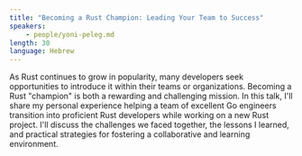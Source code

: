 ```yaml
---
title: "Becoming a Rust Champion: Leading Your Team to Success"
speakers:
    - people/yoni-peleg.md
length: 30
language: Hebrew
---
```


As Rust continues to grow in popularity, many developers seek opportunities to introduce it within their teams or organizations.
Becoming a Rust "champion" is both a rewarding and challenging mission.
In this talk, I'll share my personal experience helping a team of excellent Go engineers transition into proficient Rust developers while working on a new Rust project. I'll discuss the challenges we faced together, the lessons I learned, and practical strategies for fostering a collaborative and learning environment.

